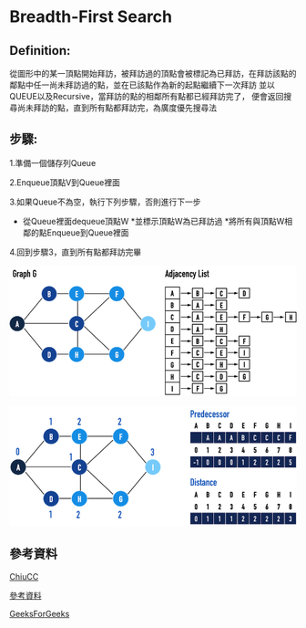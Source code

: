 # Breadth-First Search
## Definition:
從圖形中的某一頂點開始拜訪，被拜訪過的頂點會被標記為已拜訪，在拜訪該點的鄰點中任一尚未拜訪過的點，並在已該點作為新的起點繼續下一次拜訪 並以QUEUE以及Recursive，當拜訪的點的相鄰所有點都已經拜訪完了，
便會返回搜尋尚未拜訪的點，直到所有點都拜訪完，為廣度優先搜尋法

## 步驟:
1.準備一個儲存列Queue

2.Enqueue頂點V到Queue裡面

3.如果Queue不為空，執行下列步驟，否則進行下一步
  * 從Queue裡面dequeue頂點W
  *並標示頂點W為已拜訪過
  *將所有與頂點W相鄰的點Enqueue到Queue裡面
  
4.回到步驟3，直到所有點都拜訪完畢

![](https://github.com/DarrenLUCreate/DarreNC/blob/master/Img/BFS1.png)

![](https://github.com/DarrenLUCreate/DarreNC/blob/master/Img/BFS2.png)

## 參考資料

[ChiuCC](https://alrightchiu.github.io/SecondRound/graph-breadth-first-searchbfsguang-du-you-xian-sou-xun.html)

[參考資料](http://simonsays-tw.com/web/DFS-BFS/BreadthFirstSearch.html)

[GeeksForGeeks](https://www.geeksforgeeks.org/breadth-first-search-or-bfs-for-a-graph/)
